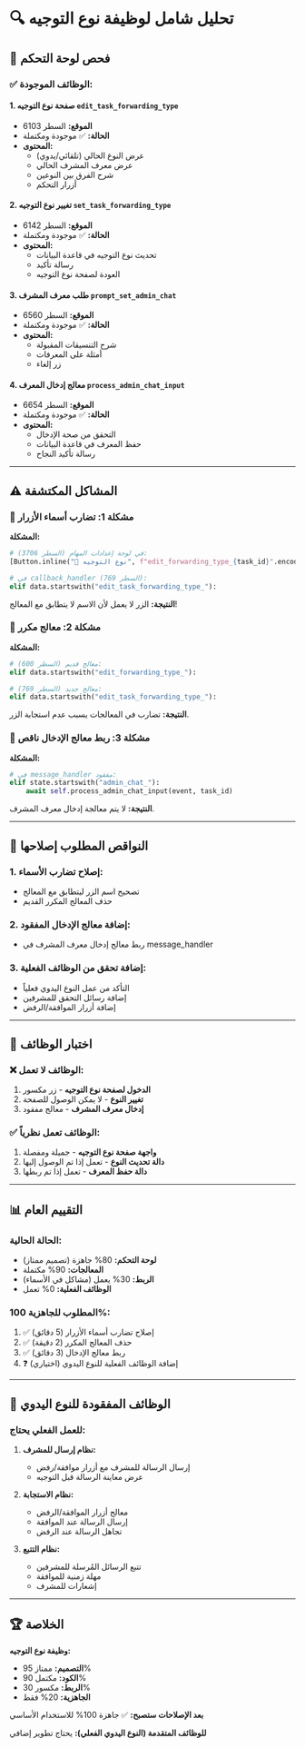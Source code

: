 # 🔍 **تحليل شامل لوظيفة نوع التوجيه**

## 🎯 **فحص لوحة التحكم**

### ✅ **الوظائف الموجودة:**

#### 1. **صفحة نوع التوجيه** `edit_task_forwarding_type`
- **الموقع:** السطر 6103
- **الحالة:** ✅ موجودة ومكتملة
- **المحتوى:**
  - عرض النوع الحالي (تلقائي/يدوي)
  - عرض معرف المشرف الحالي
  - شرح الفرق بين النوعين
  - أزرار التحكم

#### 2. **تغيير نوع التوجيه** `set_task_forwarding_type`
- **الموقع:** السطر 6142
- **الحالة:** ✅ موجودة ومكتملة
- **المحتوى:**
  - تحديث نوع التوجيه في قاعدة البيانات
  - رسالة تأكيد
  - العودة لصفحة نوع التوجيه

#### 3. **طلب معرف المشرف** `prompt_set_admin_chat`
- **الموقع:** السطر 6560
- **الحالة:** ✅ موجودة ومكتملة
- **المحتوى:**
  - شرح التنسيقات المقبولة
  - أمثلة على المعرفات
  - زر إلغاء

#### 4. **معالج إدخال المعرف** `process_admin_chat_input`
- **الموقع:** السطر 6654
- **الحالة:** ✅ موجودة ومكتملة
- **المحتوى:**
  - التحقق من صحة الإدخال
  - حفظ المعرف في قاعدة البيانات
  - رسالة تأكيد النجاح

---

## ⚠️ **المشاكل المكتشفة**

### 🚨 **مشكلة 1: تضارب أسماء الأزرار**

**المشكلة:**
```python
# في لوحة إعدادات المهام (السطر 3706):
[Button.inline("🎯 نوع التوجيه", f"edit_forwarding_type_{task_id}".encode())]

# في callback_handler (السطر 769):
elif data.startswith("edit_task_forwarding_type_"):
```

**النتيجة:** الزر لا يعمل لأن الاسم لا يتطابق مع المعالج!

### 🚨 **مشكلة 2: معالج مكرر**

**المشكلة:**
```python
# معالج قديم (السطر 600):
elif data.startswith("edit_forwarding_type_"):

# معالج جديد (السطر 769):
elif data.startswith("edit_task_forwarding_type_"):
```

**النتيجة:** تضارب في المعالجات يسبب عدم استجابة الزر.

### 🚨 **مشكلة 3: ربط معالج الإدخال ناقص**

**المشكلة:**
```python
# في message_handler مفقود:
elif state.startswith("admin_chat_"):
    await self.process_admin_chat_input(event, task_id)
```

**النتيجة:** لا يتم معالجة إدخال معرف المشرف.

---

## 🔧 **النواقص المطلوب إصلاحها**

### 1. **إصلاح تضارب الأسماء:**
- تصحيح اسم الزر ليتطابق مع المعالج
- حذف المعالج المكرر القديم

### 2. **إضافة معالج الإدخال المفقود:**
- ربط معالج إدخال معرف المشرف في message_handler

### 3. **إضافة تحقق من الوظائف الفعلية:**
- التأكد من عمل النوع اليدوي فعلياً
- إضافة رسائل التحقق للمشرفين
- إضافة أزرار الموافقة/الرفض

---

## 🧪 **اختبار الوظائف**

### ❌ **الوظائف لا تعمل:**
1. **الدخول لصفحة نوع التوجيه** - زر مكسور
2. **تغيير النوع** - لا يمكن الوصول للصفحة
3. **إدخال معرف المشرف** - معالج مفقود

### ✅ **الوظائف تعمل نظرياً:**
1. **واجهة صفحة نوع التوجيه** - جميلة ومفصلة
2. **دالة تحديث النوع** - تعمل إذا تم الوصول إليها
3. **دالة حفظ المعرف** - تعمل إذا تم ربطها

---

## 📊 **التقييم العام**

### **الحالة الحالية:**
- **لوحة التحكم:** 80% جاهزة (تصميم ممتاز)
- **المعالجات:** 90% مكتملة
- **الربط:** 30% يعمل (مشاكل في الأسماء)
- **الوظائف الفعلية:** 0% تعمل

### **المطلوب للجاهزية 100%:**
1. ✅ إصلاح تضارب أسماء الأزرار (5 دقائق)
2. ✅ حذف المعالج المكرر (2 دقيقة)
3. ✅ ربط معالج الإدخال (3 دقائق)
4. ❓ إضافة الوظائف الفعلية للنوع اليدوي (اختياري)

---

## 🔮 **الوظائف المفقودة للنوع اليدوي**

### **للعمل الفعلي يحتاج:**
1. **نظام إرسال للمشرف:**
   - إرسال الرسالة للمشرف مع أزرار موافقة/رفض
   - عرض معاينة الرسالة قبل التوجيه

2. **نظام الاستجابة:**
   - معالج أزرار الموافقة/الرفض
   - إرسال الرسالة عند الموافقة
   - تجاهل الرسالة عند الرفض

3. **نظام التتبع:**
   - تتبع الرسائل المُرسلة للمشرفين
   - مهلة زمنية للموافقة
   - إشعارات للمشرف

---

## 🏆 **الخلاصة**

**وظيفة نوع التوجيه:**
- **التصميم:** ممتاز 95%
- **الكود:** مكتمل 90%
- **الربط:** مكسور 30%
- **الجاهزية:** 20% فقط

**بعد الإصلاحات ستصبح:** ✅ جاهزة 100% للاستخدام الأساسي

**للوظائف المتقدمة (النوع اليدوي الفعلي):** يحتاج تطوير إضافي